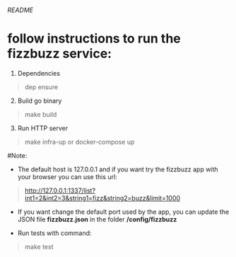 ###### README

follow instructions to run the fizzbuzz service:
==================

1. Dependencies
> dep ensure

2. Build go binary
> make build

3. Run HTTP server
> make infra-up 
or
> docker-compose up 

#Note:
- The default host is 127.0.0.1 and if you want try the fizzbuzz app with your browser you can use this url:
> http://127.0.0.1:1337/list?int1=2&int2=3&string1=fizz&string2=buzz&limit=1000

- If you want change the default port used by the app, you can update the JSON file __fizzbuzz.json__ in the folder __/config/fizzbuzz__


- Run tests with command: 
> make test


